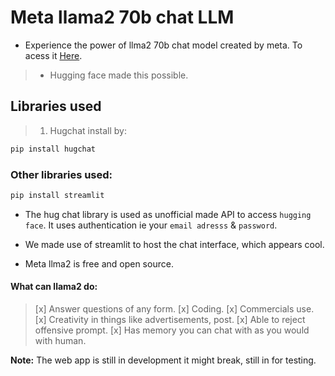 # Meta llama2 70b chat LLM 
* Experience the power of llma2 70b chat model created by meta.
To acess it [Here](https://wambugu1738metallama2.streamlit.app/).
> - Hugging face made this possible.
## Libraries used
> 1. Hugchat install by:
``` Bash
pip install hugchat
```
### Other libraries used:
``` Bash 
pip install streamlit 
```
- The hug chat library is used as unofficial made API to access `hugging face`. It uses authentication ie your `email adresss` & `password`.

- We made use of  streamlit to host the chat interface, which appears cool.

- Meta llma2 is free and open source.
#### What can llama2 do:
> [x] Answer questions of any form. 
> [x] Coding.
> [x] Commercials use.
> [x] Creativity in things like advertisements, post.
> [x]  Able to reject offensive prompt.
> [x] Has memory you can chat with as you would with human. 

__Note:__ The web app is still in development it might break, still in for testing.
